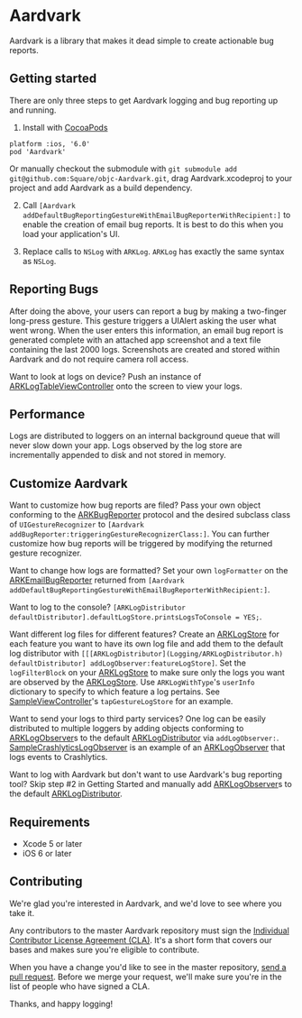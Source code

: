 # Aardvark

Aardvark is a library that makes it dead simple to create actionable bug reports.

## Getting started

There are only three steps to get Aardvark logging and bug reporting up and running.

1) Install with [CocoaPods](http://cocoapods.org)

```
platform :ios, '6.0'
pod 'Aardvark'
```
Or manually checkout the submodule with `git submodule add git@github.com:Square/objc-Aardvark.git`, drag Aardvark.xcodeproj to your project and add Aardvark as a build dependency.

2) Call `[Aardvark addDefaultBugReportingGestureWithEmailBugReporterWithRecipient:]` to enable the creation of email bug reports. It is best to do this when you load your application's UI.

3) Replace calls to `NSLog` with `ARKLog`. `ARKLog` has exactly the same syntax as `NSLog`.

## Reporting Bugs

After doing the above, your users can report a bug by making a two-finger long-press gesture. This gesture triggers a UIAlert asking the user what went wrong. When the user enters this information, an email bug report is generated complete with an attached app screenshot and a text file containing the last 2000 logs. Screenshots are created and stored within Aardvark and do not require camera roll access.

Want to look at logs on device? Push an instance of [ARKLogTableViewController](Log%20Viewing/ARKLogTableViewController.h) onto the screen to view your logs.

## Performance
Logs are distributed to loggers on an internal background queue that will never slow down your app. Logs observed by the log store are incrementally appended to disk and not stored in memory.

## Customize Aardvark
Want to customize how bug reports are filed? Pass your own object conforming to the [ARKBugReporter](Bug%20Reporting/ARKBugReporter.h) protocol and the desired subclass class of `UIGestureRecognizer` to `[Aardvark addBugReporter:triggeringGestureRecognizerClass:]`. You can further customize how bug reports will be triggered by modifying the returned gesture recognizer.

Want to change how logs are formatted? Set your own `logFormatter` on the [ARKEmailBugReporter](Bug%20Reporting/ARKEmailBugReporter.h) returned from `[Aardvark addDefaultBugReportingGestureWithEmailBugReporterWithRecipient:]`.

Want to log to the console? `[ARKLogDistributor defaultDistributor].defaultLogStore.printsLogsToConsole = YES;`.

Want different log files for different features? Create an [ARKLogStore](Logging/ARKLogStore.h) for each feature you want to have its own log file and add them to the default log distributor with `[[[ARKLogDistributor](Logging/ARKLogDistributor.h) defaultDistributor] addLogObserver:featureLogStore]`. Set the `logFilterBlock` on your [ARKLogStore](Logging/ARKLogStore.h) to make sure only the logs you want are observed by the [ARKLogStore](Logging/ARKLogStore.h). Use `ARKLogWithType`'s `userInfo` dictionary to specify to which feature a log pertains. See [SampleViewController](AardvarkSample/AardvarkSample/SampleViewController.m)'s `tapGestureLogStore` for an example.

Want to send your logs to third party services? One log can be easily distributed to multiple loggers by adding objects conforming to [ARKLogObserver](Logging/ARKLogObserver.h)s to the default [ARKLogDistributor](Logging/ARKLogDistributor.h) via `addLogObserver:`. [SampleCrashlyticsLogObserver](AardvarkSample/AardvarkSample/SampleCrashlyticsLogObserver.h) is an example of an [ARKLogObserver](Logging/ARKLogObserver.h) that logs events to Crashlytics.

Want to log with Aardvark but don't want to use Aardvark's bug reporting tool? Skip step #2 in Getting Started and manually add [ARKLogObserver](Logging/ARKLogObserver.h)s to the default [ARKLogDistributor](Logging/ARKLogDistributor.h).

## Requirements

* Xcode 5 or later
* iOS 6 or later

## Contributing

We're glad you're interested in Aardvark, and we'd love to see where you take it.

Any contributors to the master Aardvark repository must sign the [Individual Contributor License Agreement (CLA)](https://spreadsheets.google.com/spreadsheet/viewform?formkey=dDViT2xzUHAwRkI3X3k5Z0lQM091OGc6MQ&ndplr=1). It's a short form that covers our bases and makes sure you're eligible to contribute.

When you have a change you'd like to see in the master repository, [send a pull request](https://github.com/square/objc-Aardvark/pulls). Before we merge your request, we'll make sure you're in the list of people who have signed a CLA.

Thanks, and happy logging!
